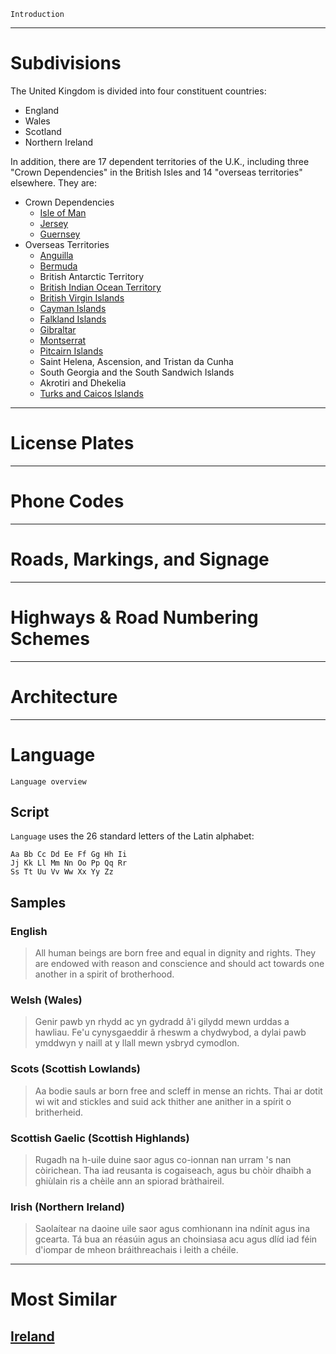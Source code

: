 `Introduction`

---

# Subdivisions

The United Kingdom is divided into four constituent countries:

- England
- Wales
- Scotland
- Northern Ireland

In addition, there are 17 dependent territories of the U.K., including three "Crown Dependencies" in the British Isles and 14 "overseas territories" elsewhere. They are:

- Crown Dependencies
  - [Isle of Man](/countries/IMN)
  - [Jersey](/countries/JEY)
  - [Guernsey](/countries/GGY)
- Overseas Territories
  - [Anguilla](/countries/AIA)
  - [Bermuda](/countries/BMU)
  - British Antarctic Territory
  - [British Indian Ocean Territory](/countries/)
  - [British Virgin Islands](/countries/VGB)
  - [Cayman Islands](/countries/CYM)
  - [Falkland Islands](/countries/FLK)
  - [Gibraltar](/countries/)
  - [Montserrat](/countries/MSR)
  - [Pitcairn Islands](/countries/PCN)
  - Saint Helena, Ascension, and Tristan da Cunha
  - South Georgia and the South Sandwich Islands
  - Akrotiri and Dhekelia
  - [Turks and Caicos Islands](/countries/TCA)

<CountryMap code="GBR" scale="2000" />

---

# License Plates

---

# Phone Codes

---

# Roads, Markings, and Signage

---

# Highways & Road Numbering Schemes

---

# Architecture

---

# Language

`Language overview`

## Script

`Language` uses the 26 standard letters of the Latin alphabet:

```
Aa Bb Cc Dd Ee Ff Gg Hh Ii
Jj Kk Ll Mm Nn Oo Pp Qq Rr
Ss Tt Uu Vv Ww Xx Yy Zz
```

## Samples

### English

> All human beings are born free and equal in dignity and rights. They are endowed with reason and conscience and should act towards one another in a spirit of brotherhood.

### Welsh (Wales)

> Genir pawb yn rhydd ac yn gydradd â'i gilydd mewn urddas a hawliau. Fe'u cynysgaeddir â rheswm a chydwybod, a dylai pawb ymddwyn y naill at y llall mewn ysbryd cymodlon.

### Scots (Scottish Lowlands)

> Aa bodie sauls ar born free and scleff in mense an richts. Thai ar dotit wi wit and stickles and suid ack thither ane anither in a spírit o britherheid.

### Scottish Gaelic (Scottish Highlands)

> Rugadh na h-uile duine saor agus co-ionnan nan urram 's nan còirichean. Tha iad reusanta is cogaiseach, agus bu chòir dhaibh a ghiùlain ris a chèile ann an spiorad bràthaireil.

### Irish (Northern Ireland)

> Saolaítear na daoine uile saor agus comhionann ina ndínit agus ina gcearta. Tá bua an réasúin agus an choinsiasa acu agus dlíd iad féin d'iompar de mheon bráithreachais i leith a chéile.

---

# Most Similar

## [Ireland](/countries/IRL)
